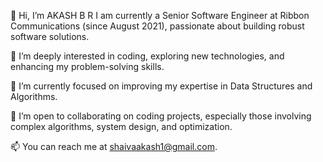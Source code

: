 👋 Hi, I’m AKASH B R
I am currently a Senior Software Engineer at Ribbon Communications (since August 2021), passionate about building robust software solutions.

👀 I’m deeply interested in coding, exploring new technologies, and enhancing my problem-solving skills.

🌱 I’m currently focused on improving my expertise in Data Structures and Algorithms.

💞️ I’m open to collaborating on coding projects, especially those involving complex algorithms, system design, and optimization.

📫 You can reach me at shaivaakash1@gmail.com.
